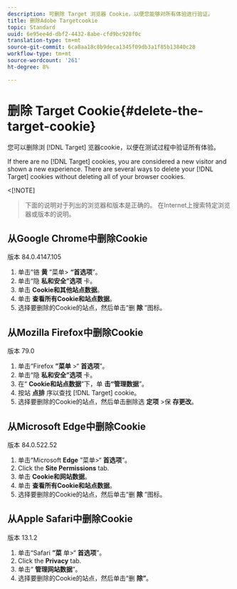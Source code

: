 ```yaml
---
description: 可删除 Target 浏览器 Cookie，以便您能够对所有体验进行验证。
title: 删除Adobe Targetcookie
topic: Standard
uuid: 6e95ee4d-dbf2-4432-8abe-cfd9bc928f0c
translation-type: tm+mt
source-git-commit: 6ca8aa18c8b9deca1345f09db3a1f85b13840c28
workflow-type: tm+mt
source-wordcount: '261'
ht-degree: 8%

---
```



# 删除 Target Cookie{#delete-the-target-cookie}

您可以删除浏 [!DNL Target] 览器cookie，以便在测试过程中验证所有体验。

If there are no [!DNL Target] cookies, you are considered a new visitor and shown a new experience. There are several ways to delete your [!DNL Target] cookies without deleting all of your browser cookies.

&lt;[!NOTE]
>下面的说明对于列出的浏览器和版本是正确的。 在Internet上搜索特定浏览器或版本的说明。
>
## 从Google Chrome中删除Cookie

版本 84.0.4147.105

1. 单击“铬 **黄** ”菜单> **“首选项**”。
1. 单击“隐 **私和安全”选项** 卡。
1. 单击 **Cookie和其他站点数据**。
1. 单击 **查看所有Cookie和站点数据**。
1. 选择要删除的Cookie的站点，然后单击“删 **除** ”图标。

## 从Mozilla Firefox中删除Cookie

版本 79.0

1. 单击“Firefox **”菜单** >“ **首选项**”。
1. 单击“隐 **私和安全”选项** 卡。
1. 在“ **Cookie和站点数据**”下，单 **击“管理数据**”。
1. 按站 **点排** 序以查找 [!DNL Target] cookie。
1. 选择要删除的Cookie的站点，然后单击删除选 **定项** >保 **存更改**。

## 从Microsoft Edge中删除Cookie

版本 84.0.522.52

1. 单击“Microsoft **Edge** ”菜单>“ **首选项**”。
1. Click the **Site Permissions** tab.
1. 单击 **Cookie和网站数据**。
1. 单击 **查看所有Cookie和站点数据**。
1. 选择要删除的Cookie的站点，然后单击“删 **除** ”图标。

## 从Apple Safari中删除Cookie

版本 13.1.2

1. 单击“Safari **”菜** 单>“ **首选项**”。
1. Click the **Privacy** tab.
1. 单击“ **管理网站数据**”。
1. 选择要删除的Cookie的站点，然后单击“删 **除”**。
